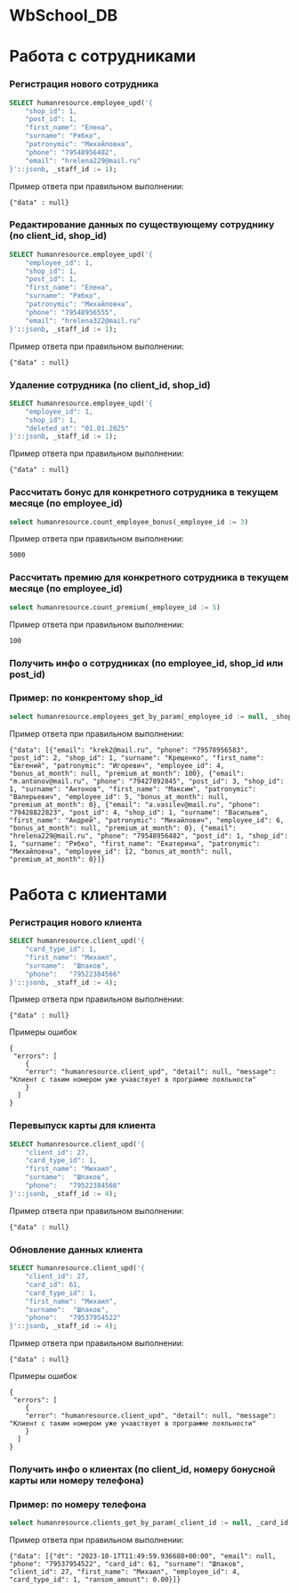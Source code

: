 # WbSchool_DB



# Работа с сотрудниками

### Регистрация нового сотрудника 
```sql
SELECT humanresource.employee_upd('{
    "shop_id": 1,
    "post_id": 1,
    "first_name": "Елена",
    "surname": "Рябко",
    "patronymic": "Михайловна",
    "phone": "79548956482",
    "email": "hrelena229@mail.ru"
}'::jsonb, _staff_id := 1);
```

Пример ответа при правильном выполнении:
```jsonb
{"data" : null}
```

### Редактирование данных по существующему сотруднику (по client_id, shop_id)
```sql
SELECT humanresource.employee_upd('{
    "employee_id": 1,
    "shop_id": 1,
    "post_id": 1,
    "first_name": "Елена",
    "surname": "Рябко",
    "patronymic": "Михайловна",
    "phone": "79548956555",
    "email": "hrelena322@mail.ru"
}'::jsonb, _staff_id := 1);
```

Пример ответа при правильном выполнении:
```jsonb
{"data" : null}
```

### Удаление сотрудника (по client_id, shop_id)
```sql
SELECT humanresource.employee_upd('{
    "employee_id": 1,
    "shop_id": 1,
    "deleted_at": "01.01.2025"
}'::jsonb, _staff_id := 1);
```

Пример ответа при правильном выполнении:
```jsonb
{"data" : null}
```


### Рассчитать бонус для конкретного сотрудника в текущем месяце (по employee_id)
```sql
select humanresource.count_employee_bonus(_employee_id := 3) 
```
Пример ответа при правильном выполнении:
```
5000
```

### Рассчитать премию для конкретного сотрудника в текущем месяце (по employee_id)
```sql
select humanresource.count_premium(_employee_id := 5) 
```
Пример ответа при правильном выполнении:
```
100
```
### Получить инфо о сотрудниках (по employee_id, shop_id или post_id)


### Пример: по конкрентому shop_id
```sql
select humanresource.employees_get_by_param(_employee_id := null, _shop_id := 1, _post_id := null)
```
Пример ответа при правильном выполнении:
```jsonb
{"data": [{"email": "krek2@mail.ru", "phone": "79578956583", "post_id": 2, "shop_id": 1, "surname": "Крещенко", "first_name": "Евгений", "patronymic": "Игоревич", "employee_id": 4, "bonus_at_month": null, "premium_at_month": 100}, {"email": "m.antonov@mail.ru", "phone": "79427892845", "post_id": 3, "shop_id": 1, "surname": "Антонов", "first_name": "Максим", "patronymic": "Валерьевич", "employee_id": 5, "bonus_at_month": null, "premium_at_month": 0}, {"email": "a.vasilev@mail.ru", "phone": "79428822823", "post_id": 4, "shop_id": 1, "surname": "Васильев", "first_name": "Андрей", "patronymic": "Михайлович", "employee_id": 6, "bonus_at_month": null, "premium_at_month": 0}, {"email": "hrelena229@mail.ru", "phone": "79548956482", "post_id": 1, "shop_id": 1, "surname": "Рябко", "first_name": "Екатерина", "patronymic": "Михайловна", "employee_id": 12, "bonus_at_month": null, "premium_at_month": 0}]}
```


# Работа с клиентами

### Регистрация нового клиента 
```sql
SELECT humanresource.client_upd('{
    "card_type_id": 1,
    "first_name": "Михаил",
    "surname":  "Шпаков",
    "phone":   "79522384566"
}'::jsonb, _staff_id := 4);
```
Пример ответа при правильном выполнении:
```jsonb
{"data" : null}
```

Примеры ошибок
```jsonb 
{
 "errors": [
    {
    "error": "humanresource.client_upd", "detail": null, "message": "Клиент с таким номером уже учавствует в программе лояльности"
    }
  ]
}
```

### Перевыпуск карты для клиента 
```sql
SELECT humanresource.client_upd('{
    "client_id": 27,
    "card_type_id": 1,
    "first_name": "Михаил",
    "surname":  "Шпаков",
    "phone":   "79522384566"
}'::jsonb, _staff_id := 4);
```
Пример ответа при правильном выполнении:
```jsonb
{"data" : null}
```

### Обновление данных клиента 
```sql
SELECT humanresource.client_upd('{
    "client_id": 27,
    "card_id": 61,
    "card_type_id": 1,
    "first_name": "Михаил",
    "surname":  "Шпаков",
    "phone":   "79537954522"
}'::jsonb, _staff_id := 4);
```
Пример ответа при правильном выполнении:
```jsonb
{"data" : null}
```

Примеры ошибок
```jsonb 
{
 "errors": [
    {
    "error": "humanresource.client_upd", "detail": null, "message": "Клиент с таким номером уже учавствует в программе лояльности"
    }
  ]
}
```

### Получить инфо о клиентах (по client_id, номеру бонусной карты или номеру телефона)


### Пример: по номеру телефона
```sql
select humanresource.clients_get_by_param(_client_id := null, _card_id := null, _phone := '74943434')
```
Пример ответа при правильном выполнении:
```jsonb
{"data": [{"dt": "2023-10-17T11:49:59.936688+00:00", "email": null, "phone": "79537954522", "card_id": 61, "surname": "Шпаков", "client_id": 27, "first_name": "Михаил", "employee_id": 4, "card_type_id": 1, "ransom_amount": 0.00}]}
```